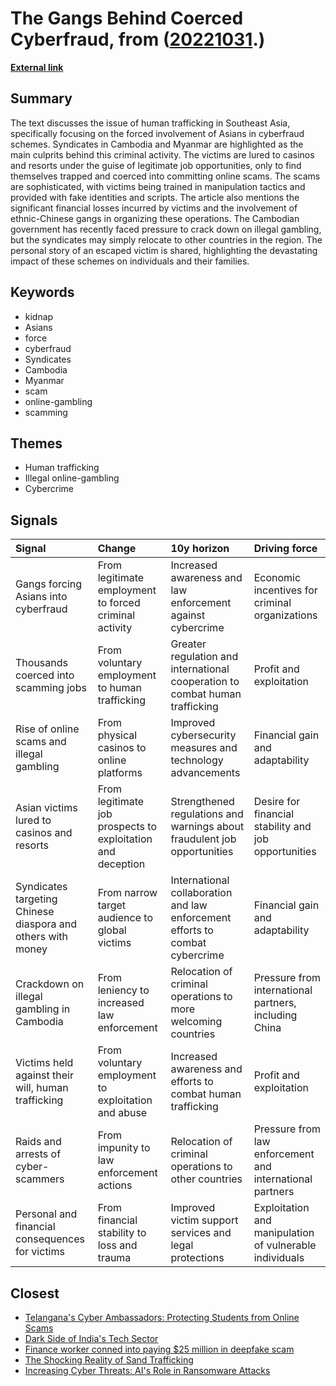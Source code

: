 # __The Gangs Behind Coerced Cyberfraud__, from ([20221031](https://kghosh.substack.com/p/20221031).)

__[External link](https://www.economist.com/asia/2022/10/06/the-gangs-that-kidnap-asians-and-force-them-to-commit-cyberfraud?utm_source=substack&utm_medium=email)__



## Summary

The text discusses the issue of human trafficking in Southeast Asia, specifically focusing on the forced involvement of Asians in cyberfraud schemes. Syndicates in Cambodia and Myanmar are highlighted as the main culprits behind this criminal activity. The victims are lured to casinos and resorts under the guise of legitimate job opportunities, only to find themselves trapped and coerced into committing online scams. The scams are sophisticated, with victims being trained in manipulation tactics and provided with fake identities and scripts. The article also mentions the significant financial losses incurred by victims and the involvement of ethnic-Chinese gangs in organizing these operations. The Cambodian government has recently faced pressure to crack down on illegal gambling, but the syndicates may simply relocate to other countries in the region. The personal story of an escaped victim is shared, highlighting the devastating impact of these schemes on individuals and their families.

## Keywords

* kidnap
* Asians
* force
* cyberfraud
* Syndicates
* Cambodia
* Myanmar
* scam
* online-gambling
* scamming

## Themes

* Human trafficking
* Illegal online-gambling
* Cybercrime

## Signals

| Signal                                                      | Change                                                      | 10y horizon                                                                  | Driving force                                            |
|:------------------------------------------------------------|:------------------------------------------------------------|:-----------------------------------------------------------------------------|:---------------------------------------------------------|
| Gangs forcing Asians into cyberfraud                        | From legitimate employment to forced criminal activity      | Increased awareness and law enforcement against cybercrime                   | Economic incentives for criminal organizations           |
| Thousands coerced into scamming jobs                        | From voluntary employment to human trafficking              | Greater regulation and international cooperation to combat human trafficking | Profit and exploitation                                  |
| Rise of online scams and illegal gambling                   | From physical casinos to online platforms                   | Improved cybersecurity measures and technology advancements                  | Financial gain and adaptability                          |
| Asian victims lured to casinos and resorts                  | From legitimate job prospects to exploitation and deception | Strengthened regulations and warnings about fraudulent job opportunities     | Desire for financial stability and job opportunities     |
| Syndicates targeting Chinese diaspora and others with money | From narrow target audience to global victims               | International collaboration and law enforcement efforts to combat cybercrime | Financial gain and adaptability                          |
| Crackdown on illegal gambling in Cambodia                   | From leniency to increased law enforcement                  | Relocation of criminal operations to more welcoming countries                | Pressure from international partners, including China    |
| Victims held against their will, human trafficking          | From voluntary employment to exploitation and abuse         | Increased awareness and efforts to combat human trafficking                  | Profit and exploitation                                  |
| Raids and arrests of cyber-scammers                         | From impunity to law enforcement actions                    | Relocation of criminal operations to other countries                         | Pressure from law enforcement and international partners |
| Personal and financial consequences for victims             | From financial stability to loss and trauma                 | Improved victim support services and legal protections                       | Exploitation and manipulation of vulnerable individuals  |

## Closest

* [Telangana's Cyber Ambassadors: Protecting Students from Online Scams](b9256c2eb50c1c3e1ea2df625cf259ec)
* [Dark Side of India's Tech Sector](6ed5fdeafa587adf125587208fb0e01b)
* [Finance worker conned into paying $25 million in deepfake scam](d58f865ef4ddbe1ee773770b8910a10b)
* [The Shocking Reality of Sand Trafficking](30353a701a13370e93f7369cc6b68c0b)
* [Increasing Cyber Threats: AI's Role in Ransomware Attacks](dabd88039518d1eb97139f16625eeec8)